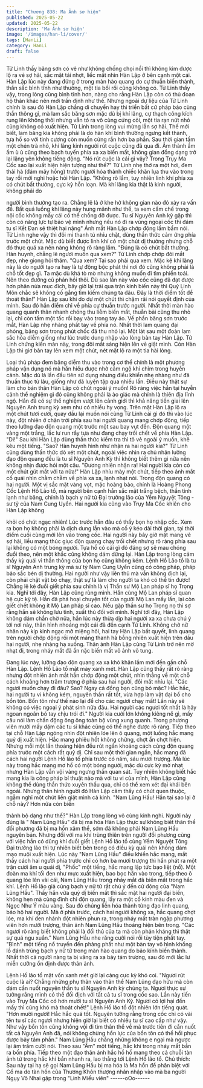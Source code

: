 ```yaml
---
title: "Chương 838: Ma Ảnh sơ hiện"
published: 2025-05-22
updated: 2025-05-22
description: 'Ma Ảnh sơ hiện'
image: '/images/han-li/cover/'
tags: [HanLi]
category: HanLi
draft: false
---
```


Tử Linh thấy băng sơn có vẻ như không chống chọi nổi thì không
kìm được lộ ra vẻ sợ hãi, sắc mặt tái nhợt, liếc mắt nhìn Hàn Lập
ở bên cạnh một cái.
Hàn Lập lúc này đang đứng ở trong màn hào quang do cự thuẫn
biến thành, thần sắc bình tĩnh như thường, một tia bối rối cũng
không có.
Tử Linh thấy vậy, trong lòng cũng bình tĩnh hơn, nàng cho rằng
Hàn Lập còn có thủ đoạn hộ thân khác nên mới trấn định như thế.
Nhưng ngoài dự liệu của Tử Linh chính là sau đó Hàn Lập chẳng
di chuyển hay thi triển bất cứ pháp bảo cùng thần thông gì, mà
lam sắc băng sơn mặc dù bị khí lãng, cự thạch công kích rung lên
không thôi nhưng vẫn tỏ ra vô cùng cứng cỏi, một tia rạn nứt nhỏ
cũng không có xuất hiện.
Tử Linh trong lòng vui mừng lẫn sợ hãi. Thế mới biết, lam băng
kia không phải là do hàn khí bình thường ngưng kết thành, tựa hồ
so với tinh cương còn muốn cứng rắn hơn ba phần.
Sau thời gian tầm một chén trà nhỏ, khí lãng kinh người rút cuộc
cũng đã qua đi. Âm thành ầm ầm ù ù cũng theo bạch tuyến phía
xa xa biến mất, không gian đồng dạng trở lại lặng yên không tiếng
động.
"Nó rút cuộc là cái gì vậy? Trong Trụy Ma Cốc sao lại xuất hiện
hiện tượng như thế?" Tử Linh nhẹ thở ra một hơi, đem thải hà
(đám mây hồng) trước người hóa thành chiếc khăn lụa thu vào
trong tay rồi mới nghi hoặc hỏi Hàn Lập.
"Không rõ lắm, tuy nhiên linh khí phía xa có chút bất thường, cực
kỳ hỗn loạn. Mà khí lãng kia thật là kinh người, không phải do

người bình thường tạo ra. Chẳng lẽ là ở khe hở không gian nào
đó xảy ra vấn đề. Bất quá luồng khí lãng này hung mãnh như thế,
ta xem cấm chế trong nội cốc không mấy cái có thể chống đỡ
được. Tu sĩ Nguyên Anh kỳ gặp thì còn có năng lực tự bảo vệ
mình nhưng nếu nó đi ra vùng ngoại cốc thì đám tu sĩ Kết Đan sẽ
thiệt hại nặng" Ánh mắt Hàn Lập chớp động lẩm bẩm nói.
Tử Linh nghe vậy thì đôi mi thanh tú nhíu chặt, dùng thần thức
cảm ứng phía trước một chút. Mặc dù biết được linh khí có một
chút dị thường nhưng chỗ đó thực quá xa nên nàng không rõ
ràng lắm.
"Đúng là có chút bất thường. Hàn huynh, chẳng lẽ ngươi muốn
qua xem?" Tử Linh chớp chớp đôi mắt đẹp, nhẹ giọng hỏi thăm.
"Qua xem? Tại sao phải qua xem. Mặc kệ khí lãng này là do
người tạo ra hay là tự động bộc phát thì nơi đó cũng không phải là
chỗ tốt đẹp gì. Ta mặc dù khá tò mò nhưng không muốn đi tìm
phiền toái. Nên theo đường cũ phản hồi thôi. Dù sao lần này vào
cốc cũng đã đạt được hơn phân nửa mục đích, bây giờ lại trải qua
trận kinh biến này thì Quỷ Linh Môn chắc sẽ không cố gắng tìm
kiếm chúng ta đâu. Đây là thời điểm tốt để thoát thân!" Hàn Lập
sau khi do dự một chút thì chậm rãi nói quyết định của mình.
Sau đó hắn điểm chỉ về phía cự thuẫn trước người. Nhất thời
màn hào quang quanh thân nhanh chóng thu liễm biến mất, thuẫn
bài cũng thu nhỏ lại, chỉ còn tầm một tấc rồi bay vào trong tay áo.
Về phần băng sơn trước mắt, Hàn Lập nhẹ nhàng phất tay về
phía nó. Nhất thời lam quang đại phóng, băng sơn trong phút
chốc đã thu nhỏ lại.
Một lát sau một đoàn lam sắc hỏa diễm giống như lúc trước dung
nhập vào lòng bàn tay Hàn Lập.
Tử Linh chứng kiến màn này, trong đôi mắt sáng hiện lên vẻ giật
mình.
Còn Hàn Lập thì giơ bàn tay lên xem một chút, nét mặt lộ ra một
tia hài lòng.

Loại thủ pháp đem băng diễm thu vào trong cơ thể chính là một
phương pháp vận dụng nó mà hắn hiểu được nhờ cảm ngộ khi
chìm trong huyễn cảnh. Mặc dù là lần đầu tiên sử dụng nhưng
điều khiển nhẹ nhàng như đã thuần thục từ lâu, giống như đã
luyện tập qua nhiều lần. Điều này thật sự làm cho bản thân Hàn
Lập có chút ngoài ý muốn!
Rõ ràng việc hắn tại huyễn cảnh thể nghiệm gì đó cũng không
phải là ảo giác mà chính là thiên địa lĩnh ngộ. Hắn đã có sự thể
nghiệm vượt lên cảnh giới thì khả năng tiến giai lên Nguyên Anh
trung kỳ xem như có nhiều hy vọng.
Trên mặt Hàn Lập lộ ra một chút tươi cười, quay đầu lại muốn nói
cùng Tử Linh cái gì đó thì vào lúc này, đột nhiên ở chân trời phía
sau hai người quang mang chớp động, tiếp theo lưỡng đạo độn
quang một trước một sau bay vụt đến.
Độn quang một vàng một trắng, lắc lư run rẩy tựa như đang chạy
trối chết về phía Hàn Lập.
"Di!" Sau khi Hàn Lập dùng thần thức kiểm tra thì tỏ vẻ ngoài ý
muốn, khẽ kêu một tiếng.
"Sao? Hàn huynh hình như nhận ra hai người kia?" Tử Linh cũng
dùng thần thức dò xét một chút, ngoài việc nhìn ra chủ nhân
lưỡng đạo độn quang đều là tu sĩ Nguyên Anh Kỳ thì không biết
thêm gì nữa nên không nhịn được hỏi một câu.
"Đương nhiên nhận ra! Hai người kia còn có một chút gút mắt với
ta nữa!" Hàn Lập nhíu mày một chút, tiếp theo ánh mắt cổ quái
nhìn chằm chằm về phía xa xa, lạnh nhạt nói.
Trong độn quang có hai người. Một vị sắc mặt vàng vọt, mặc
hoàng bào, chính là Hoàng Phong Cốc Lệnh Hồ Lão tổ, mà người
bên cạnh hắn sắc mặt trắng bệch, thần tình lạnh như băng, chính
là bạch y nữ tử Đại trưởng lão của Yểm Nguyệt Tông - sư tỷ của
Nam Cung Uyển.
Hai người kia cũng vào Trụy Ma Cốc khiến cho Hàn Lập không

khỏi có chút ngạc nhiên!
Lúc trước hắn đâu có thấy bọn họ nhập cốc. Xem ra bọn họ
không phải là dịch dung lẫn vào mà cố ý kéo dài thời gian, tại thời
điểm cuối cùng mới lẻn vào trong cốc.
Hai người này bây giờ mặt mang vẻ sợ hãi, liều mạng thúc giục
độn quang chạy trối chết nhưng rõ ràng phía sau lại không có một
bóng người. Tựa hồ có cái gì đó đáng sợ sẽ mau chóng đuổi
theo, nên một khắc cũng không dám dừng lại.
Hàn Lập trong lòng cảm thấy kỳ quái vì thần thông của bọn họ
cũng không kém.
Lệnh Hồ Lão tổ là tu sĩ Nguyên Anh trung kỳ mà sư tỷ Nam Cung
Uyển cũng có công pháp, pháp bảo sắc bén dị thường. Hai người
như vậy liên thủ mà vẫn không địch lại, còn phải chật vật bỏ chạy,
thật sự là làm cho người ta khó có thể tin được!
Chẳng lẽ kẻ đuổi giết phía sau chính là vị Thần sư Mộ Lan pháp
sĩ họ Trọng kia.
Nghĩ tới đây, Hàn Lập cũng rùng mình.
Hắn cùng Mộ Lan pháp sĩ quan hệ cực kỳ tệ. Hắn đã phá hoại
chuyện tốt của người Mộ Lan mấy lần, lại còn giết chết không ít
Mộ Lan pháp sĩ cao. Nếu gặp thần sư họ Trọng nọ thì sợ rằng
hắn sẽ không lưu tình, xuất thủ đối với mình.
Nghĩ tới đây, Hàn Lập không dám chần chờ nữa, hắn lúc này
thừa dịp hai người xa xa chưa chú ý tới nơi này, thân hình
nhoáng một cái đã đến cạnh Tử Linh.
Không chờ nữ nhân này kịp kinh ngạc mở miệng hỏi, hai tay Hàn
Lập bắt quyết, linh quang trên người chớp động rồi một mảng
thanh hà bỗng nhiên xuất hiện trên đầu hai người, nhẹ nhàng hạ
xuống.
Thân ảnh Hàn Lập cùng Tử Linh trở nên mờ nhạt đi, trong nháy
mắt đã ẩn nặc biến mất vô ảnh vô tung.

Đang lúc này, lưỡng đạo độn quang xa xa khó khăn lắm mới đến
gần chỗ Hàn Lập.
Lệnh Hồ Lão tổ mặt mày xanh mét. Hàn Lập cũng thấy rất rõ ràng
nhưng đột nhiên ánh mắt hắn chớp động một chút, nhìn thẳng về
một chỗ cách khoảng hơn trăm trượng ở phía sau hai người, đôi
mắt nhíu lại.
"Các ngươi muốn chạy đi đâu? Sao? Ngay cả đồng bạn cũng bỏ
mặc? Hắc hắc, hai người tu vi không kém, nguyên thần rất tốt,
vừa hợp làm vật đại bổ cho bổn tôn. Bổn tôn như thế nào lại để
cho các ngươi chạy mất! Lần này sẽ không có việc ngoại ý phát
sinh nữa đâu. Hai người các ngươi tốt nhất là hãy ngoan ngoãn
bó tay chịu trói đi."
Người kia cười lớn không kiêng nể gì, mấy câu nói làm chấn động
ông ông toàn bộ vùng xung quanh. Trong phương viên mười mấy
dặm các tu sĩ khác cũng có thể nghe được rõ ràng.
Tiếp theo tại chỗ Hàn Lập ngóng nhìn đột nhiên lóe lên ô quang,
một luồng hắc mang quỷ dị xuất hiện.
Hắc mang phiêu hốt không chừng, chợt ẩn chợt hiện. Nhưng mỗi
một lần thoáng hiện đều rút ngắn khoảng cách cùng độn quang
phía trước một cách rất quỷ dị. Chỉ sau một thời gian ngắn, hắc
mang đã cách hai người Lệnh Hồ lão tổ phía trước có năm, sáu
mươi trượng.
Mà lúc này trong hắc mang mơ hồ có một bóng người, mặc dù
cực kỳ mờ nhạt nhưng Hàn Lập vẫn vội vàng ngưng thần quan
sát.
Tuy nhiên không biết hắc mang kia là công pháp bí thuật nào mà
với tu vi của mình, Hàn Lập cũng không thể dùng thần thức xuyên
thấu qua, chỉ có thể xem xét đại khái bên ngoài. Nhưng thân hình
người đó Hàn Lập cảm thấy có chút quen thuộc, ngẫm nghĩ một
chút liền giật mình cả kinh.
"Nam Lũng Hầu! Hắn tại sao lại ở chỗ này? Hơn nữa còn biến

thành bộ dạng như thế?" Hàn Lập trong lòng vô cùng kinh nghi.
Người này đúng là " Nam Lũng Hầu" đã bị ma hóa
Hàn Lập thực sự không biết thân thể đối phương đã bị ma hồn
xâm thể, sớm đã không phải Nam Lũng Hầu nguyên bản. Nhưng
đối với ma khí trùng thiên trên người đối phương cùng với việc
hắn có dũng khí đuổi giết Lệnh Hồ lão tổ cùng Yểm Nguyệt Tông
Đại trưởng lão thì tự nhiên biết bên trong có điều kỳ quái nên
không dám mạo muội xuất hiện.
Lúc này "Nam Lũng Hầu" điều khiển hắc mang, mắt thấy cách hai
người phía trước chỉ có hơn ba mươi trượng thì hắn phát ra một
trận cười âm u quái dị, "Phốc" một tiếng, hắc mang lập tức bạo
liệt (nổ).
Một đoàn ma khí tối đen như mực xuất hiện, bao bọc hắn vào
trong, tiếp theo ô quang lóe lên vài cái, Nam Lũng Hầu trong nháy
mắt đã biến mất trong hắc khí.
Lệnh Hồ lão giả cùng bạch y nữ tử rất chú ý đến cử động của
"Nam Lũng Hầu". Thấy hắn vừa quỷ dị biến mất thì sắc mặt hai
người đại biến, không hẹn mà cùng đình chỉ độn quang, lấy ra
một cổ kính màu đen và Ngọc Như Ý màu vàng. Sau đó chúng
liền hóa thành từng đạo linh quang, bảo hộ hai người.
Mà ở phía trước, cách hai người không xa, hắc quang chợt lóe,
ma khí đen nhánh đột nhiên phun ra, trong nháy mắt tràn ngập
phương viên hơn mười trượng, thân ảnh Nam Lũng Hầu thoáng
hiện bên trong.
"Các ngươi rõ ràng biết không phải là đối thủ của ta mà còn phản
kháng thì thật sự quá ngu xuẩn." Nam Lũng Hầu nhe răng cười
nói rồi tùy tiện phất tay.
"Bình" một tiếng nổ truyền đến phảng phất như một bàn tay vô
hình khổng lồ đánh trúng bạch y nữ tử trong màn hào quang do
bảo kính biến thành. Nhất thời cả người nàng ta bị văng ra xa bảy
tám trượng, sau đó mới lắc lư miễn cưỡng ổn định được thân
ảnh.

Lệnh Hồ lão tổ mặt vốn xanh mét giờ lại càng cực kỳ khó coi.
"Ngươi rút cuộc là ai? Chẳng những phụ thân vào thân thể Nam
Lũng đạo hữu mà còn dám cắn nuốt nguyên thần tu sĩ Nguyên
Anh kỳ chúng ta. Ngươi thực sự tưởng rằng mình có thể đối địch
với tất cả tu sĩ trong cốc sao. Lần này tiến vào Trụy Ma Cốc có
hơn mười tu sĩ Nguyên Anh Kỳ. Ngươi có lợi hại đến mấy thì cũng
khó mà thoát chết!" Lệnh Hồ lão tổ đột nhiên lớn tiếng quát.
"Hơn mười người! Hắc hắc quá tốt. Nguyên tưởng rằng trong cốc
chỉ có vài tên tu sĩ các ngươi nhưng hiện giờ lại biết có nhiều tu sĩ
cao cấp như vậy. Như vậy bổn tôn cũng không vội đi tìm thân thể
về mà trước tiên đi cắn nuốt tất cả Nguyên Anh đã, nói không
chừng hồn lực của bổn tôn có thể hồi phục được bảy tám phần."
Nam Lũng Hầu chẳng những không e ngại mà ngược lại âm trầm
cười nói.
Theo sau "Ầm" một tiếng, hắc khí trong nháy mắt bắn ra bốn phía.
Tiếp theo một đạo thân ảnh hắc hồ hồ mang theo cả chuỗi tàn
ảnh từ trong hắc khí bắn nhanh ra, lao thẳng tới Lệnh Hồ lão tổ.
Chú thích: Sau này tại hạ sẽ gọi Nam Lũng Hầu bị ma hóa là Ma
hồn để phân biệt với Cổ ma do tàn hồn của Thương Khôn thượng
nhân nhập vào mà ba người Ngụy Vô Nhai gặp trong "Linh Miểu
viên"
------oOo------
